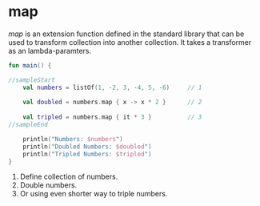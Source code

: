 # map

*map* is an extension function defined in the standard library that can be used to transform collection into another collection. It takes a transformer as an lambda-paramters.

<div class="language-kotlin" theme="idea" data-min-compiler-version="1.3">

```kotlin
fun main() {

//sampleStart
    val numbers = listOf(1, -2, 3, -4, 5, -6)     // 1
    
    val doubled = numbers.map { x -> x * 2 }      // 2
    
    val tripled = numbers.map { it * 3 }          // 3
//sampleEnd

    println("Numbers: $numbers")
    println("Doubled Numbers: $doubled")
    println("Tripled Numbers: $tripled")
}
```

</div>

1. Define collection of numbers.
2. Double numbers.
3. Or using even shorter way to triple numbers. 
